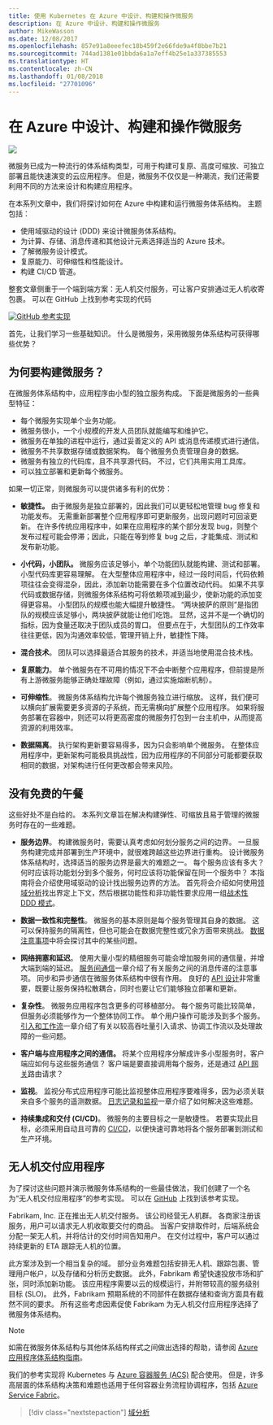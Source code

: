 ```yaml
---
title: 使用 Kubernetes 在 Azure 中设计、构建和操作微服务
description: 在 Azure 中设计、构建和操作微服务
author: MikeWasson
ms.date: 12/08/2017
ms.openlocfilehash: 857e91a8eeefec18b459f2e66fde9a4f8bbe7b21
ms.sourcegitcommit: 744ad1381e01bbda6a1a7eff4b25e1a337385553
ms.translationtype: HT
ms.contentlocale: zh-CN
ms.lasthandoff: 01/08/2018
ms.locfileid: "27701096"
---
```

# <a name="designing-building-and-operating-microservices-on-azure"></a>在 Azure 中设计、构建和操作微服务

![](./images/drone.svg)

微服务已成为一种流行的体系结构类型，可用于构建可复原、高度可缩放、可独立部署且能快速演变的云应用程序。 但是，微服务不仅仅是一种潮流，我们还需要利用不同的方法来设计和构建应用程序。 

在本系列文章中，我们将探讨如何在 Azure 中构建和运行微服务体系结构。 主题包括：

- 使用域驱动的设计 (DDD) 来设计微服务体系结构。 
- 为计算、存储、消息传递和其他设计元素选择适当的 Azure 技术。
- 了解微服务设计模式。
- 复原能力、可伸缩性和性能设计。
- 构建 CI/CD 管道。


整套文章侧重于一个端到端方案：无人机交付服务，可让客户安排通过无人机收寄包裹。 可以在 GitHub 上找到参考实现的代码

[![GitHub](../_images/github.png) 参考实现][drone-ri]

首先，让我们学习一些基础知识。 什么是微服务，采用微服务体系结构可获得哪些优势？

## <a name="why-build-microservices"></a>为何要构建微服务？

在微服务体系结构中，应用程序由小型的独立服务构成。 下面是微服务的一些典型特征：

- 每个微服务实现单个业务功能。
- 微服务很小，一个小规模的开发人员团队就能编写和维护它。
- 微服务在单独的进程中运行，通过妥善定义的 API 或消息传递模式进行通信。 
- 微服务不共享数据存储或数据架构。 每个微服务负责管理自身的数据。 
- 微服务有独立的代码库，且不共享源代码。 不过，它们共用实用工具库。
- 可以独立部署和更新每个微服务。 

如果一切正常，则微服务可以提供诸多有利的优势：

- **敏捷性。** 由于微服务是独立部署的，因此我们可以更轻松地管理 bug 修复和功能发布。 无需重新部署整个应用程序即可更新服务，出现问题时可回滚更新。 在许多传统应用程序中，如果在应用程序的某个部分发现 bug，则整个发布过程可能会停滞；因此，只能在等到修复 bug 之后，才能集成、测试和发布新功能。  

- **小代码，小团队。** 微服务应该足够小，单个功能团队就能构建、测试和部署。 小型代码库更容易理解。 在大型整体应用程序中，经过一段时间后，代码依赖项往往会变得混杂，因此，添加新功能需要在多个位置改动代码。 如果不共享代码或数据存储，则微服务体系结构可将依赖项减到最少，使新功能的添加变得更容易。 小型团队的规模也能大幅提升敏捷性。 “两块披萨的原则”是指团队的规模应该足够小，两块披萨就能让他们吃饱。 显然，这并不是一个确切的指标，因为食量还取决于团队成员的胃口。 但要点在于，大型团队的工作效率往往更低，因为沟通效率较低，管理开销上升，敏捷性下降。  

- **混合技术**。 团队可以选择最适合其服务的技术，并适当地使用混合技术栈。 

- **复原能力**。 单个微服务在不可用的情况下不会中断整个应用程序，但前提是所有上游微服务能够正确处理故障（例如，通过实施熔断机制）。

- **可伸缩性**。 微服务体系结构允许每个微服务独立进行缩放。 这样，我们便可以横向扩展需要更多资源的子系统，而无需横向扩展整个应用程序。 如果将服务部署在容器中，则还可以将更高密度的微服务打包到一台主机中，从而提高资源的利用效率。

- **数据隔离**。 执行架构更新要容易得多，因为只会影响单个微服务。 在整体应用程序中，更新架构可能极具挑战性，因为应用程序的不同部分可能都要获取相同的数据，对架构进行任何更改都会带来风险。
 
## <a name="no-free-lunch"></a>没有免费的午餐

这些好处不是白给的。 本系列文章旨在解决构建弹性、可缩放且易于管理的微服务时存在的一些难题。

- **服务边界**。 构建微服务时，需要认真考虑如何划分服务之间的边界。 一旦服务构建完成并部署到生产环境中，就很难跨越这些边界进行重构。 设计微服务体系结构时，选择适当的服务边界是最大的难题之一。 每个服务应该有多大？ 何时应该将功能划分到多个服务，何时应该将功能保留在同一个服务中？ 本指南将会介绍使用域驱动的设计找出服务边界的方法。 首先将会介绍如何使用[领域分析](./domain-analysis.md)找出界定上下文，然后根据功能性和非功能性要求应用一组[战术性 DDD 模式](./microservice-boundaries.md)。  

- **数据一致性和完整性**。 微服务的基本原则是每个服务管理其自身的数据。 这可以保持服务的隔离性，但也可能会在数据完整性或冗余方面带来挑战。 [数据注意事项](./data-considerations.md)中将会探讨其中的某些问题。

- **网络拥塞和延迟**。 使用大量小型的精细服务可能会增加服务间的通信量，并增大端到端的延迟。 [服务间通信](./interservice-communication.md)一章介绍了有关服务之间的消息传递的注意事项。 同步和异步通信在微服务体系结构中很有作用。 良好的 [API 设计](./api-design.md)非常重要，既要让服务保持松散耦合，同时也要让它们能够独立部署和更新。
 
- **复杂性**。 微服务应用程序包含更多的可移植部分。 每个服务可能比较简单，但服务必须能够作为一个整体协同工作。 单个用户操作可能涉及到多个服务。 [引入和工作流](./ingestion-workflow.md)一章介绍了有关以较高吞吐量引入请求、协调工作流以及处理故障的一些问题。  

- **客户端与应用程序之间的通信。**  将某个应用程序分解成许多小型服务时，客户端应如何与这些服务通信？ 客户端是要直接调用每个服务，还是通过 [API 网关](./gateway.md)路由请求？

- **监视**。 监视分布式应用程序可能比监视整体应用程序要难得多，因为必须关联来自多个服务的遥测数据。 [日志记录和监视](./logging-monitoring.md)一章介绍了如何解决这些难题。

- **持续集成和交付 (CI/CD)**。 微服务的主要目标之一是敏捷性。 若要实现此目标，必须采用自动且可靠的 [CI/CD](./ci-cd.md)，以便快速可靠地将各个服务部署到测试和生产环境。

## <a name="the-drone-delivery-application"></a>无人机交付应用程序

为了探讨这些问题并演示微服务体系结构的一些最佳做法，我们创建了一个名为“无人机交付应用程序”的参考实现。 可以在 [GitHub][drone-ri] 上找到该参考实现。

Fabrikam, Inc. 正在推出无人机交付服务。 该公司经营无人机群。 各商家注册该服务，用户可以请求无人机收取要交付的商品。 当客户安排取件时，后端系统会分配一架无人机，并将估计的交付时间告知用户。 在交付过程中，客户可以通过持续更新的 ETA 跟踪无人机的位置。

此方案涉及到一个相当复杂的域。 部分业务难题包括安排无人机、跟踪包裹、管理用户帐户，以及存储和分析历史数据。 此外，Fabrikam 希望快速投放市场和扩张，同时添加新功能。 该应用程序需要以云的规模运行，并附带较高的服务级别目标 (SLO)。 此外，Fabrikam 预期系统的不同部件在数据存储和查询方面具有截然不同的要求。 所有这些考虑因素促使 Fabrikam 为无人机交付应用程序选择了微服务体系结构。

> [!NOTE]
> 如需在微服务体系结构与其他体系结构样式之间做出选择的帮助，请参阅 [Azure 应用程序体系结构指南](../guide/index.md)。

我们的参考实现将 Kubernetes 与 [Azure 容器服务 (ACS)](/azure/container-service/kubernetes/) 配合使用。 但是，许多高层面的体系结构决策和难题也适用于任何容器业务流程协调程序，包括 [Azure Service Fabric](/azure/service-fabric/)。 

> [!div class="nextstepaction"]
> [域分析](./domain-analysis.md)


<!-- links -->

[drone-ri]: https://github.com/mspnp/microservices-reference-implementation
